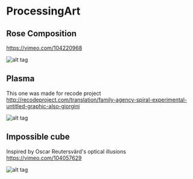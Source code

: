 ProcessingArt
=============
## Rose Composition
https://vimeo.com/104220968

![alt tag](http://artcr.ru/yuri/github/rose.png)

## Plasma
This one was made for recode project
http://recodeproject.com/translation/family-agency-spiral-experimental-untitled-graphic-also-giorgini

![alt tag](http://artcr.ru/yuri/github/plasma1.png)

## Impossible cube
Inspired by Oscar Reutersvärd's optical illusions
https://vimeo.com/104057629

![alt tag](http://artcr.ru/yuri/github/cube.png)
